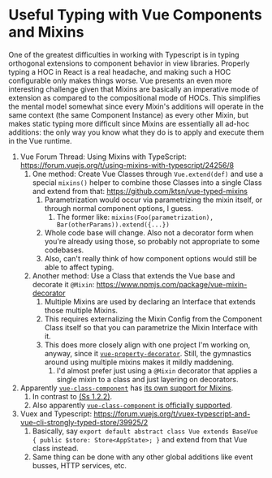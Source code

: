 Useful Typing with Vue Components and Mixins
============================================

One of the greatest difficulties in working with Typescript is in typing orthogonal extensions to component behavior in view libraries.  Properly typing a HOC in React is a real headache, and making such a HOC configurable only makes things worse.  Vue presents an even more interesting challenge given that Mixins are basically an imperative mode of extension as compared to the compositional mode of HOCs.  This simplifies the mental model somewhat since every Mixin's additions will operate in the same context (the same Component Instance) as every other Mixin, but makes static typing more difficult since Mixins are essentially all ad-hoc additions: the only way you know what they do is to apply and execute them in the Vue runtime.

1. Vue Forum Thread: Using Mixins with TypeScript: https://forum.vuejs.org/t/using-mixins-with-typescript/24256/8
    1. One method: Create Vue Classes through `Vue.extend(def)` and use a special `mixins()` helper to combine those Classes into a single Class and extend from that: https://github.com/ktsn/vue-typed-mixins
        1. Parametrization would occur via parametrizing the mixin itself, or through normal component options, I guess.
            1. The former like: `mixins(Foo(parametrization), Bar(otherParams)).extend({...})`
        2. Whole code base will change.  Also not a decorator form when you're already using those, so probably not appropriate to some codebases.
        3. Also, can't really think of how component options would still be able to affect typing.
    2. Another method: Use a Class that extends the Vue base and decorate it `@Mixin`: https://www.npmjs.com/package/vue-mixin-decorator
        1. Multiple Mixins are used by declaring an Interface that extends those multiple Mixins.
        2. This requires externalizing the Mixin Config from the Component Class itself so that you can parametrize the Mixin Interface with it.
        3. This does more closely align with one project I'm working on, anyway, since it [`vue-property-decorator`](https://github.com/kaorun343/vue-property-decorator).  Still, the gymnastics around using multiple mixins makes it mildly maddening.
            1. I'd almost prefer just using a `@Mixin` decorator that applies a single mixin to a class and just layering on decorators.
2. Apparently [`vue-class-component`](https://github.com/vuejs/vue-class-component) has [its own support for Mixins](https://github.com/vuejs/vue-class-component#using-mixins).
    1. In contrast to [(Ss 1.2.2)](https://www.npmjs.com/package/vue-mixin-decorator).
    2. Also apparently [`vue-class-component` is officially supported](https://vuejs.org/v2/guide/typescript.html#Class-Style-Vue-Components).
3. Vuex and Typescript: https://forum.vuejs.org/t/vuex-typescript-and-vue-cli-strongly-typed-store/39925/2
    1. Basically, say `export default abstract class Vue extends BaseVue { public $store: Store<AppState>; }` and extend from that Vue class instead.
    2. Same thing can be done with any other global additions like event busses, HTTP services, etc.
